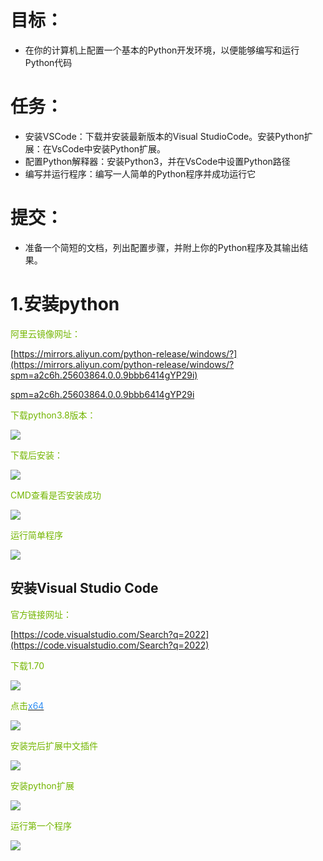 # 目标：
+ 在你的计算机上配置一个基本的Python开发环境，以便能够编写和运行Python代码

# 任务：
+ 安装VSCode：下载并安装最新版本的Visual StudioCode。安装Python扩展：在VsCode中安装Python扩展。
+ 配置Python解释器：安装Python3，并在VsCode中设置Python路径
+ 编写并运行程序：编写一人简单的Python程序并成功运行它

# 提交：
+ 准备一个简短的文档，列出配置步骤，并附上你的Python程序及其输出结果。

# 1.安装python
<font style="color:#74B602;">阿里云镜像网址：</font>

[https://mirrors.aliyun.com/python-release/windows/?](https://mirrors.aliyun.com/python-release/windows/?spm=a2c6h.25603864.0.0.9bbb6414gYP29i)

[spm=a2c6h.25603864.0.0.9bbb6414gYP29i](https://mirrors.aliyun.com/python-release/windows/?spm=a2c6h.25603864.0.0.9bbb6414gYP29i)

<font style="color:#74B602;">下载python3.8版本：</font>


![](https://files.mdnice.com/user/75397/3e201a82-1d4c-47c6-8b9e-704e60175c69.PNG)


<font style="color:#74B602;">下载后安装：</font>


![](https://files.mdnice.com/user/75397/f5e2e759-2e28-4b67-96ab-ad0ccf211eb8.PNG)


<font style="color:#74B602;">CMD查看是否安装成功</font>


![](https://files.mdnice.com/user/75397/f1a81ed8-14fc-41f3-a217-8c1365cad1a3.PNG)


<font style="color:#74B602;">运行简单程序</font>


![](https://files.mdnice.com/user/75397/55cab7cd-1f24-437f-8718-6b2014f49c73.PNG)


## 安装Visual Studio Code
<font style="color:#74B602;">官方链接网址：</font>

[https://code.visualstudio.com/Search?q=2022](https://code.visualstudio.com/Search?q=2022)

<font style="color:#74B602;">下载1.70</font>


![](https://files.mdnice.com/user/75397/89905bf0-c9b2-47c7-88da-6617445aa6b2.PNG)


<font style="color:#74B602;">点击</font><u><font style="color:#2F8EF4;">x64</font></u>


![](https://files.mdnice.com/user/75397/8af0b259-a53a-4a19-8e1b-070f6249c21b.PNG)


<font style="color:#74B602;">安装完后扩展中文插件</font>


![](https://files.mdnice.com/user/75397/b4a8ec41-c43f-4248-a2c9-2a1007e1d2f8.PNG)


<font style="color:#74B602;">安装python扩展</font>


![](https://files.mdnice.com/user/75397/a2506896-50ac-4a52-ab06-48f4dda294f9.PNG)


<font style="color:#74B602;">运行第一个程序</font>


![](https://files.mdnice.com/user/75397/1342b02d-7858-418e-abe9-dcad9cf640ce.PNG)


